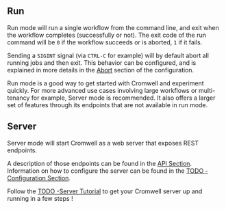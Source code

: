 ## Run

Run mode will run a single workflow from the command line, and exit when the workflow completes (successfully or not).
The exit code of the run command will be `0` if the workflow succeeds or is aborted, `1` if it fails.

Sending a `SIGINT` signal (via `CTRL-C` for example) will by default abort all running jobs and then exit.
This behavior can be configured, and is explained in more details in the [Abort](Configuring#Abort) section of the configuration.

Run mode is a good way to get started with Cromwell and experiment quickly.
For more advanced use cases involving large workflows or multi-tenancy for example, Server mode is recommended. It also offers a larger set of features through its endpoints that are not available in run mode.

## Server

Server mode will start Cromwell as a web server that exposes REST endpoints.

A description of those endpoints can be found in the [API Section](api/RESTAPI).
Information on how to configure the server can be found in the [TODO - Configuration Section](???).

Follow the [TODO -Server Tutorial](???) to get your Cromwell server up and running in a few steps !